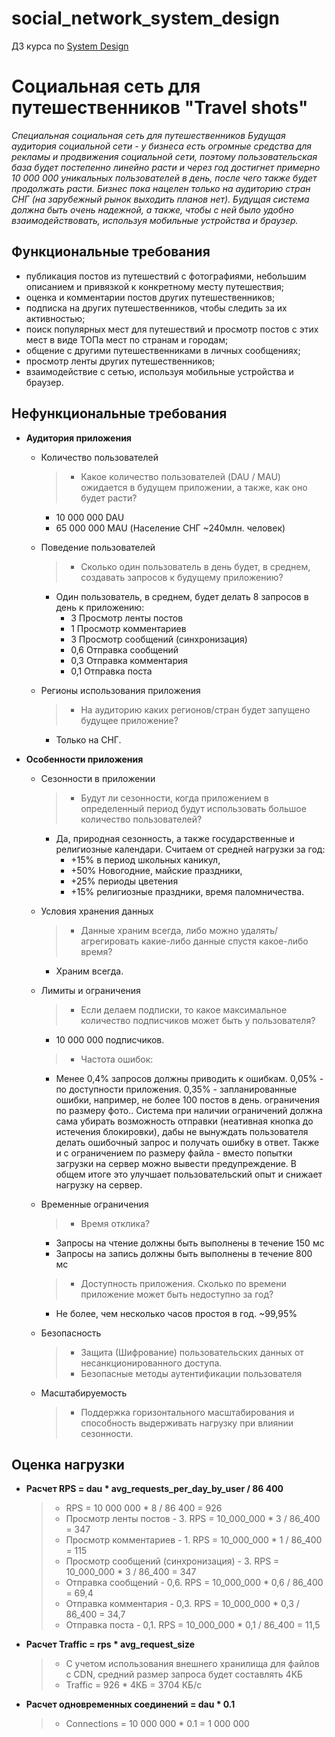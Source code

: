 # social_network_system_design
ДЗ курса по [System Design](https://balun.courses/courses/system_design)
# Социальная сеть для путешественников "Travel shots"
_Специальная социальная сеть для путешественников
Будущая аудитория социальной сети - у бизнеса есть огромные средства для рекламы и продвижения социальной
сети, поэтому пользовательская база будет постепенно линейно расти и через год достигнет примерно 10 000 000 уникальных
пользователей в день, после чего также будет продолжать расти. Бизнес пока нацелен  только на аудиторию стран СНГ
(на зарубежный рынок выходить планов нет). Будущая система должна быть очень надежной, а также, чтобы с ней было удобно
взаимодействовать, используя мобильные устройства и браузер._

## Функциональные требования

- публикация постов из путешествий с фотографиями, небольшим описанием и привязкой к конкретному месту путешествия;
- оценка и комментарии постов других путешественников;
- подписка на других путешественников, чтобы следить за их активностью;
- поиск популярных мест для путешествий и просмотр постов с этих мест в виде ТОПа мест по странам и городам;
- общение с другими путешественниками в личных сообщениях;
- просмотр ленты других путешественников;
- взаимодействие с сетью, используя мобильные устройства и браузер.

## Нефункциональные требования

- **Аудитория приложения**
    - Количество пользователей
      > - Какое количество пользователей (DAU / MAU) ожидается в будущем приложении, а также, как оно будет расти?
        - 10 000 000 DAU
        - 65 000 000 MAU (Население СНГ ~240млн. человек)
      
    - Поведение пользователей

      > - Сколько один пользователь в день будет, в среднем, создавать запросов к будущему приложению?
        - Один пользователь, в среднем, будет делать 8 запросов в день к приложению:
          - 3 Просмотр ленты постов 
          - 1 Просмотр комментариев 
          - 3 Просмотр сообщений (синхронизация)
          - 0,6 Отправка сообщений
          - 0,3 Отправка комментария
          - 0,1 Отправка поста
      >
    - Регионы использования приложения

      > - На аудиторию каких регионов/стран будет запущено будущее приложение?
        - Только на СНГ.
      >
- **Особенности приложения**
    - Сезонности в приложении

      > - Будут ли сезонности, когда приложением в определенный период будут использовать большое количество пользователей?
        - Да, природная сезонность, а также государственные и религиозные календари. 
        Считаем от средней нагрузки за год: 
          - +15% в период школьных каникул, 
          - +50% Новогодние, майские праздники, 
          - +25% периоды цветения 
          - +15% религиозные праздники, время паломничества.
      >
    - Условия хранения данных

      > - Данные храним всегда, либо можно удалять/агрегировать какие-либо данные спустя какое-либо время?
        - Храним всегда.
      >
    - Лимиты и ограничения

      > - Если делаем подписки, то какое максимальное количество подписчиков может быть у пользователя?
        - 10 000 000 подписчиков.
      > - Частота ошибок: 
        - Менее 0,4% запросов должны приводить к ошибкам. 0,05% - по доступности приложения. 0,35% - запланированные ошибки, например,  не более 100 постов в день. ограничения по размеру фото.. Система при наличии ограничений должна сама убирать возможность отправки (неативная кнопка до истечения блокировки), дабы не вынуждать пользователя делать ошибочный запрос и получать ошибку в ответ. Также и с ограничением по размеру файла - вместо попытки загрузки на сервер можно вывести предупреждение.
          В общем итоге это улучшает пользовательский опыт и снижает нагрузку на сервер.

    - Временные ограничения

      > - Время отклика? 
       - Запросы на чтение должны быть выполнены в течение 150 мс
       - Запросы на запись должны быть выполнены в течение 800 мс

      > - Доступность приложения. Сколько по времени приложение может быть недоступно за год?
        - Не более, чем несколько часов простоя в год. ~99,95%
  
    - Безопасность
      > - Защита (Шифрование) пользовательских данных от несанкционированного доступа.
      > - Безопасные методы аутентификации пользователя
    
    - Масштабируемость
      > - Поддержка горизонтального масштабирования и способность выдерживать нагрузку при влиянии сезонности.  

## Оценка нагрузки
- **Расчет RPS = dau * avg_requests_per_day_by_user / 86 400**
    
  > - RPS = 10 000 000 * 8 / 86 400 = 926
  > - Просмотр ленты постов - 3.   RPS = 10_000_000 * 3 / 86_400 = 347
  > - Просмотр комментариев - 1.   RPS = 10_000_000 * 1 / 86_400 = 115
  > - Просмотр сообщений (синхронизация) - 3. RPS = 10_000_000 * 3 / 86_400 = 347
  > - Отправка сообщений - 0,6.    RPS = 10_000_000 * 0,6 / 86_400 = 69,4
  > - Отправка комментария - 0,3.  RPS = 10_000_000 * 0,3 / 86_400 = 34,7
  > - Отправка поста - 0,1.        RPS = 10_000_000 * 0,1 / 86_400 = 11,5

      
- **Расчет Traffic = rps * avg_request_size**
  > - С учетом использования внешнего хранилища для файлов с CDN, средний размер запроса будет составлять 4КБ
  > - Traffic = 926 * 4КБ = 3704 КБ/с

- **Расчет одновременных соединений = dau * 0.1**
  > - Connections = 10 000 000 * 0.1 = 1 000 000
